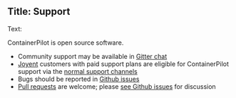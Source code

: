 Title: Support
----
Text:

ContainerPilot is open source software.

- Community support may be available in [Gitter chat](https://gitter.im/autopilotpattern/general)
- [Joyent](https://www.joyent.com) customers with paid support plans are eligible for ContainerPilot support via the [normal support channels](https://docs.joyent.com/public-cloud/getting-started/support)
- Bugs should be reported in [Github issues](https://github.com/joyent/containerpilot/issues)
- [Pull requests](https://github.com/joyent/containerpilot/pulls) are welcome; please [see Github issues](https://github.com/joyent/containerpilot/issues) for discussion

